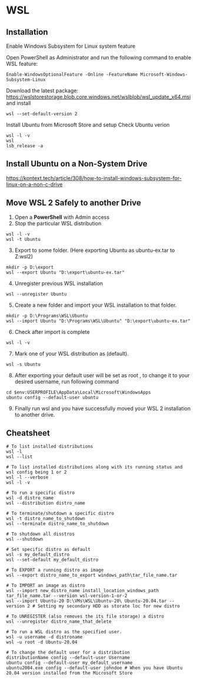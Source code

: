 # WSL

## Installation
Enable Windows Subsystem for Linux system feature

Open PowerShell as Administrator and run the following command to enable WSL feature:
```shell
Enable-WindowsOptionalFeature -Online -FeatureName Microsoft-Windows-Subsystem-Linux
```

Download the latest package: https://wslstorestorage.blob.core.windows.net/wslblob/wsl_update_x64.msi and install
```shell
wsl --set-default-version 2
```
Install Ubuntu from Microsoft Store and setup
Check Ubuntu verion
```shell
wsl -l -v
wsl
lsb_release -a
```

## Install Ubuntu on a Non-System Drive
https://kontext.tech/article/308/how-to-install-windows-subsystem-for-linux-on-a-non-c-drive

## Move WSL 2 Safely to another Drive
1. Open a **PowerShell** with Admin access
2. Stop the particular WSL distribution
```shell
wsl -l -v
wsl -t Ubuntu
```
3. Export to some folder. (Here exporting Ubuntu as ubuntu-ex.tar to Z:wsl2)
```shell
mkdir -p D:\export
wsl --export Ubuntu "D:\export\ubuntu-ex.tar"
```
4. Unregister previous WSL installation
```shell
wsl --unregister Ubuntu
```
5. Create a new folder and import your WSL installation to that folder.
```shell
mkdir -p D:\Programs\WSL\Ubuntu
wsl --import Ubuntu "D:\Programs\WSL\Ubuntu" "D:\export\ubuntu-ex.tar"
```
6. Check after import is complete
```shell
wsl -l -v
```
7. Mark one of your WSL distribution as (default).
```shell
wsl -s Ubuntu
```
8. After exporting your default user will be set as root , to change it to your desired username, run following command
```shell
cd $env:USERPROFILE\AppData\Local\Microsoft\WindowsApps
ubuntu config --default-user ubuntu
```
9. Finally run wsl and you have successfully moved your WSL 2 installation to another drive.

## Cheatsheet

```shell
# To list installed distributions
wsl -l
wsl --list

# To list installed distributions along with its running status and wsl config being 1 or 2
wsl -l --verbose
wsl -l -v

# To run a specific distro
wsl -d distro_name
wsl --distribution distro_name

# To terminate/shutdown a specific distro
wsl -t distro_name_to_shutdown
wsl --terminate distro_name_to_shutdown

# To shutdown all disstros
wsl --shutdown

# Set specific distro as default
wsl -s my_default_distro
wsl --set-default my_default_distro

# To EXPORT a running distro as image
wsl --export distro_name_to_export windows_path\tar_file_name.tar

# To IMPORT an image as distro
wsl --import new_distro_name install_location_windows_path tar_file_name.tar --version wsl-version-1-or-2
wsl --import Ubuntu-20 D:\VMs\WSL\Ubuntu-20\ Ubuntu-20.04.tar --version 2 # Setting my secondary HDD as storate loc for new distro

# To UNREGISTER (also removes the its file storage) a distro
wsl --unregister distro_name_that_delete

# To run a WSL distro as the specified user.
wsl -u username -d distroname
wsl -u root -d Ubuntu-20.04

# To change the default user for a distribution
distributionName config --default-user Username
ubuntu config --default-user my_default_username
ubuntu2004.exe config --default-user johndoe # When you have Ubuntu 20.04 version installed from the Microsoft Store
```
